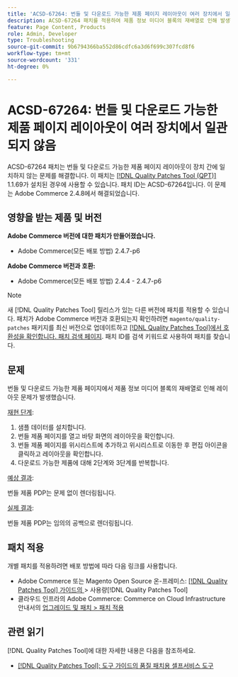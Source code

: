 ```yaml
---
title: 'ACSD-67264: 번들 및 다운로드 가능한 제품 페이지 레이아웃이 여러 장치에서 일관되지 않음'
description: ACSD-67264 패치를 적용하여 제품 정보 미디어 블록의 재배열로 인해 발생한 Adobe Commerce 번들 및 다운로드 가능한 페이지 레이아웃 문제를 해결합니다.
feature: Page Content, Products
role: Admin, Developer
type: Troubleshooting
source-git-commit: 9b6794366ba552d86cdfc6a3d6f699c307fcd8f6
workflow-type: tm+mt
source-wordcount: '331'
ht-degree: 0%

---
```



# ACSD-67264: 번들 및 다운로드 가능한 제품 페이지 레이아웃이 여러 장치에서 일관되지 않음

ACSD-67264 패치는 번들 및 다운로드 가능한 제품 페이지 레이아웃이 장치 간에 일치하지 않는 문제를 해결합니다. 이 패치는 [[!DNL Quality Patches Tool (QPT)]](/help/tools/quality-patches-tool/quality-patches-tool-to-self-serve-quality-patches.md) 1.1.69가 설치된 경우에 사용할 수 있습니다. 패치 ID는 ACSD-67264입니다. 이 문제는 Adobe Commerce 2.4.8에서 해결되었습니다.

## 영향을 받는 제품 및 버전

**Adobe Commerce 버전에 대한 패치가 만들어졌습니다.**

* Adobe Commerce(모든 배포 방법) 2.4.7-p6

**Adobe Commerce 버전과 호환:**

* Adobe Commerce(모든 배포 방법) 2.4.4 - 2.4.7-p6

>[!NOTE]
>
>새 [!DNL Quality Patches Tool] 릴리스가 있는 다른 버전에 패치를 적용할 수 있습니다. 패치가 Adobe Commerce 버전과 호환되는지 확인하려면 `magento/quality-patches` 패키지를 최신 버전으로 업데이트하고 [[!DNL Quality Patches Tool]에서 호환성을 확인합니다. 패치 검색 페이지](https://experienceleague.adobe.com/tools/commerce-quality-patches/index.html?lang=ko). 패치 ID를 검색 키워드로 사용하여 패치를 찾습니다.

## 문제

번들 및 다운로드 가능한 제품 페이지에서 제품 정보 미디어 블록의 재배열로 인해 레이아웃 문제가 발생했습니다.

<u>재현 단계</u>:

1. 샘플 데이터를 설치합니다.
1. 번들 제품 페이지를 열고 바탕 화면의 레이아웃을 확인합니다.
1. 번들 제품 페이지를 위시리스트에 추가하고 위시리스트로 이동한 후 편집 아이콘을 클릭하고 레이아웃을 확인합니다.
1. 다운로드 가능한 제품에 대해 2단계와 3단계를 반복합니다.

<u>예상 결과</u>:

번들 제품 PDP는 문제 없이 렌더링됩니다.

<u>실제 결과</u>:

번들 제품 PDP는 임의의 공백으로 렌더링됩니다.

## 패치 적용

개별 패치를 적용하려면 배포 방법에 따라 다음 링크를 사용합니다.

* Adobe Commerce 또는 Magento Open Source 온-프레미스: [[!DNL Quality Patches Tool]  가이드의 ](/help/tools/quality-patches-tool/usage.md)> 사용량[!DNL Quality Patches Tool]
* 클라우드 인프라의 Adobe Commerce: Commerce on Cloud Infrastructure 안내서의 [업그레이드 및 패치 > 패치 적용](https://experienceleague.adobe.com/docs/commerce-cloud-service/user-guide/develop/upgrade/apply-patches.html?lang=ko)

## 관련 읽기

[!DNL Quality Patches Tool]에 대한 자세한 내용은 다음을 참조하세요.

* [[!DNL Quality Patches Tool]: 도구 가이드의 품질 패치용 셀프서비스 도구](/help/tools/quality-patches-tool/quality-patches-tool-to-self-serve-quality-patches.md)
